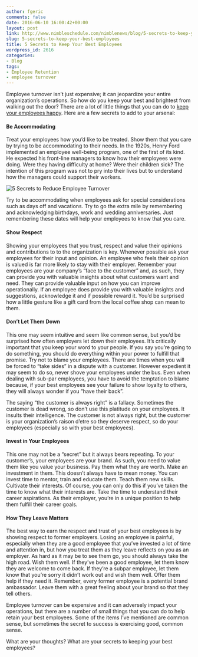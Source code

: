 ```yaml
---
author: fgeric
comments: false
date: 2016-06-10 16:00:42+00:00
layout: post
link: http://www.nimbleschedule.com/nimblenews/blog/5-secrets-to-keep-your-best-employees/
slug: 5-secrets-to-keep-your-best-employees
title: 5 Secrets to Keep Your Best Employees
wordpress_id: 2616
categories:
- Blog
tags:
- Employee Retention
- employee turnover
---
```


Employee turnover isn’t just expensive; it can jeopardize your entire organization’s operations. So how do you keep your best and brightest from walking out the door? There are a lot of little things that you can do to [keep your employees happy](http://www.nimbleschedule.com/nimblenews/blog/keep-employees-happy/). Here are a few secrets to add to your arsenal: 



#### Be Accommodating



Treat your employees how you’d like to be treated. Show them that you care by trying to be accommodating to their needs. In the 1920s, Henry Ford implemented an employee well-being program, one of the first of its kind. He expected his front-line managers to know how their employees were doing. Were they having difficulty at home? Were their children sick? The intention of this program was not to pry into their lives but to understand how the managers could support their workers. 

![5 Secrets to Reduce Employee Turnover](http://www.nimbleschedule.com/wp-content/uploads/2016/06/Always-treat-your-employees-exactly-as-you-want-them-to-treat-your-best-customers.jpg)  
  
  


Try to be accommodating when employees ask for special considerations such as days off and vacations. Try to go the extra mile by remembering and acknowledging birthdays, work and wedding anniversaries. Just remembering these dates will help your employees to know that you care. 



#### Show Respect



Showing your employees that you trust, respect and value their opinions and contributions to to the organization is key. Whenever possible ask your employees for their input and opinion. An employee who feels their opinion is valued is far more likely to stay with their employer. Remember your employees are your company’s “face to the customer” and, as such, they can provide you with valuable insights about what customers want and need. They can provide valuable input on how you can improve operationally. If an employee does provide you with valuable insights and suggestions, acknowledge it and if possible reward it. You’d be surprised how a little gesture like a gift card from the local coffee shop can mean to them. 



#### Don’t Let Them Down



This one may seem intuitive and seem like common sense, but you’d be surprised how often employers let down their employees. It’s critically important that you keep your word to your people. If you say you’re going to do something, you should do everything within your power to fulfill that promise. Try not to blame your employees. There are times when you will be forced to “take sides” in a dispute with a customer. However expedient it may seem to do so, never shove your employees under the bus. Even when dealing with sub-par employees, you have to avoid the temptation to blame because, if your best employees see your failure to show loyalty to others, they will always wonder if you “have their back”.  

The saying “the customer is always right” is a fallacy. Sometimes the customer is dead wrong, so don’t use this platitude on your employees. It insults their intelligence. The customer is not always right, but the customer is your organization’s raison d’etre so they deserve respect, so do your employees (especially so with your best employees). 



#### Invest in Your Employees



This one may not be a “secret” but it always bears repeating. To your customer’s, your employees are your brand. As such, you need to value them like you value your business. Pay them what they are worth. Make an investment in them. This doesn’t always have to mean money. You can invest time to mentor, train and educate them. Teach them new skills. Cultivate their interests. Of course, you can only do this if you’ve taken the time to know what their interests are. Take the time to understand their career aspirations. As their employer, you’re in a unique position to help them fulfill their career goals. 



#### How They Leave Matters



The best way to earn the respect and trust of your best employees is by showing respect to former employers. Losing an employee is painful, especially when they are a good employee that you’ve invested a lot of time and attention in, but how you treat them as they leave reflects on you as an employer. As hard as it may be to see them go, you should always take the high road. Wish them well. If they’ve been a good employee, let them know they are welcome to come back. If they’re a subpar employee, let them know that you’re sorry it didn’t work out and wish them well. Offer them help if they need it. Remember, every former employee is a potential brand ambassador. Leave them with a great feeling about your brand so that they tell others. 

Employee turnover can be expensive and it can adversely impact your operations, but there are a number of small things that you can do to help retain your best employees. Some of the items I’ve mentioned are common sense, but sometimes the secret to success is exercising good, common sense. 

What are your thoughts? What are your secrets to keeping your best employees?

